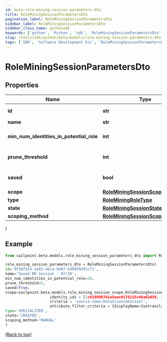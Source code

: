 ```yaml
---
id: beta-role-mining-session-parameters-dto
title: RoleMiningSessionParametersDto
pagination_label: RoleMiningSessionParametersDto
sidebar_label: RoleMiningSessionParametersDto
sidebar_class_name: pythonsdk
keywords: ['python', 'Python', 'sdk', 'RoleMiningSessionParametersDto', 'BetaRoleMiningSessionParametersDto'] 
slug: /tools/sdk/python/beta/models/role-mining-session-parameters-dto
tags: ['SDK', 'Software Development Kit', 'RoleMiningSessionParametersDto', 'BetaRoleMiningSessionParametersDto']
---
```


# RoleMiningSessionParametersDto


## Properties

Name | Type | Description | Notes
------------ | ------------- | ------------- | -------------
**id** | **str** | The ID of the role mining session | [optional] 
**name** | **str** | The session's saved name | [optional] 
**min_num_identities_in_potential_role** | **int** | Minimum number of identities in a potential role | [optional] 
**prune_threshold** | **int** | The prune threshold to be used or null to calculate prescribedPruneThreshold | [optional] 
**saved** | **bool** | The session's saved status | [optional] [default to True]
**scope** | [**RoleMiningSessionScope**](role-mining-session-scope) |  | [optional] 
**type** | [**RoleMiningRoleType**](role-mining-role-type) |  | [optional] 
**state** | [**RoleMiningSessionState**](role-mining-session-state) |  | [optional] 
**scoping_method** | [**RoleMiningSessionScopingMethod**](role-mining-session-scoping-method) |  | [optional] 
}

## Example

```python
from sailpoint.beta.models.role_mining_session_parameters_dto import RoleMiningSessionParametersDto

role_mining_session_parameters_dto = RoleMiningSessionParametersDto(
id='9f36f5e5-1e81-4eca-b087-548959d91c71',
name='Saved RM Session - 07/10',
min_num_identities_in_potential_role=20,
prune_threshold=5,
saved=True,
scope=sailpoint.beta.models.role_mining_session_scope.RoleMiningSessionScope(
                    identity_ids = [2c918090761a5aac0176215c46a62d58, 2c918090761a5aac01722015c46a62d42], 
                    criteria = 'source.name:DataScienceDataset', 
                    attribute_filter_criteria = {displayName={untranslated=Location: Miami}, ariaLabel={untranslated=Location: Miami}, data={displayName={translateKey=IDN.IDENTITY_ATTRIBUTES.LOCATION}, name=location, operator=EQUALS, values=[Miami]}}, ),
type='SPECIALIZED',
state='CREATED',
scoping_method='MANUAL'
)

```
[[Back to top]](#) 

